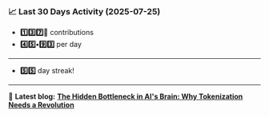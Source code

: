 <!--START_STATS-->
### 📈 Last 30 Days Activity (2025-07-25)  
- **1️⃣3️⃣7️⃣🎱** contributions  
- **4️⃣5️⃣•9️⃣3️⃣** per day
---
- **5️⃣5️⃣** day streak!
---
📝 **Latest blog:** [**The Hidden Bottleneck in AI's Brain: Why Tokenization Needs a Revolution**](https://andriak.com/blog/tokenization-revolution)
<!--END_STATS-->
